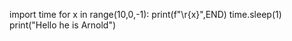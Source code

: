 import time
for x in range(10,0,-1):
print(f"\r{x}",END)
    time.sleep(1)
print("Hello he is Arnold")   
